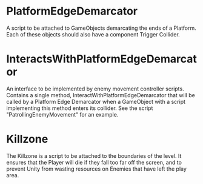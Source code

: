 # PlatformEdgeDemarcator
A script to be attached to GameObjects demarcating the ends of a Platform. Each of these objects should also have a component Trigger Collider.

# InteractsWithPlatformEdgeDemarcator
An interface to be implemented by enemy movement controller scripts. Contains a single method, InteractWithPlatformEdgeDemarcator that will be called by a Platform Edge Demarcator when a GameObject with a script implementing this method enters its collider. See the script "PatrollingEnemyMovement" for an example.

# Killzone
The Killzone is a script to be attached to the boundaries of the level. It ensures that the Player will die if they fall too far off the screen, and to prevent Unity from wasting resources on Enemies that have left the play area.